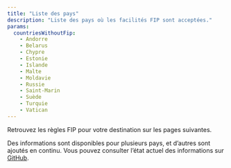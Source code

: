 ```yaml
---
title: "Liste des pays"
description: "Liste des pays où les facilités FIP sont acceptées."
params:
  countriesWithoutFip:
    - Andorre
    - Belarus
    - Chypre
    - Estonie
    - Islande
    - Malte
    - Moldavie
    - Russie
    - Saint-Marin
    - Suède
    - Turquie
    - Vatican
---
```


Retrouvez les règles FIP pour votre destination sur les pages suivantes.

Des informations sont disponibles pour plusieurs pays, et d’autres sont ajoutés en continu.
Vous pouvez consulter l’état actuel des informations sur [GitHub](https://github.com/orgs/fipguide/projects/3).
